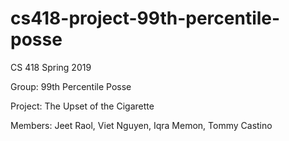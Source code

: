 # cs418-project-99th-percentile-posse

CS 418 Spring 2019

Group: 99th Percentile Posse

Project: The Upset of the Cigarette

Members: 
Jeet Raol, Viet Nguyen, Iqra Memon, Tommy Castino


